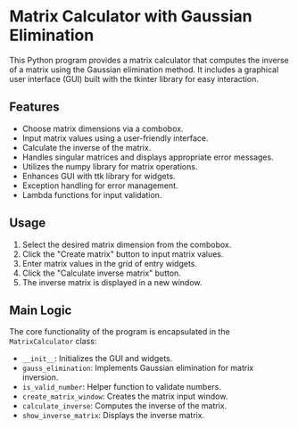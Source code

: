 # Matrix Calculator with Gaussian Elimination

This Python program provides a matrix calculator that computes the inverse of a matrix using the Gaussian elimination method. It includes a graphical user interface (GUI) built with the tkinter library for easy interaction.

## Features

- Choose matrix dimensions via a combobox.
- Input matrix values using a user-friendly interface.
- Calculate the inverse of the matrix.
- Handles singular matrices and displays appropriate error messages.
- Utilizes the numpy library for matrix operations.
- Enhances GUI with ttk library for widgets.
- Exception handling for error management.
- Lambda functions for input validation.

## Usage

1. Select the desired matrix dimension from the combobox.
2. Click the "Create matrix" button to input matrix values.
3. Enter matrix values in the grid of entry widgets.
4. Click the "Calculate inverse matrix" button.
5. The inverse matrix is displayed in a new window.

## Main Logic

The core functionality of the program is encapsulated in the `MatrixCalculator` class:

- `__init__`: Initializes the GUI and widgets.
- `gauss_elimination`: Implements Gaussian elimination for matrix inversion.
- `is_valid_number`: Helper function to validate numbers.
- `create_matrix_window`: Creates the matrix input window.
- `calculate_inverse`: Computes the inverse of the matrix.
- `show_inverse_matrix`: Displays the inverse matrix.
